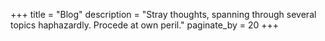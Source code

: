 +++
title = "Blog"
description = "Stray thoughts, spanning through several topics haphazardly. Procede at own peril."
paginate_by = 20
+++
